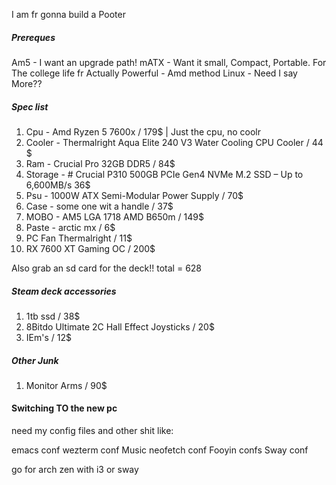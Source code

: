 I am fr gonna build a Pooter
##### Prereques
Am5 - I want an upgrade path!
mATX - Want it small, Compact, Portable. For The college life fr
Actually Powerful - Amd method
Linux - Need I say More??

##### Spec list
1. Cpu - Amd Ryzen 5 7600x / 179$ | Just the cpu, no coolr
2. Cooler - Thermalright Aqua Elite 240 V3 Water Cooling CPU Cooler / 44 $
3. Ram - Crucial Pro 32GB DDR5 / 84$
4. Storage - # Crucial P310 500GB PCIe Gen4 NVMe M.2 SSD – Up to 6,600MB/s 36$
5. Psu - 1000W ATX Semi-Modular Power Supply / 70$
6. Case - some one wit a handle / 37$
7. MOBO - AM5 LGA 1718 AMD B650m / 149$
8. Paste - arctic mx / 6$ 
9. PC Fan Thermalright / 11$
10. RX 7600 XT Gaming OC / 200$

Also grab an sd card for the deck!!
total = 628

##### Steam deck accessories
1. 1tb ssd / 38$
2. 8Bitdo Ultimate 2C Hall Effect Joysticks / 20$
3. IEm's / 12$
##### Other Junk
1. Monitor Arms / 90$
#### Switching TO the new pc
need my config files and other shit like:

emacs conf
wezterm conf
Music 
neofetch conf
Fooyin confs
Sway conf

go for arch zen with i3 or sway
